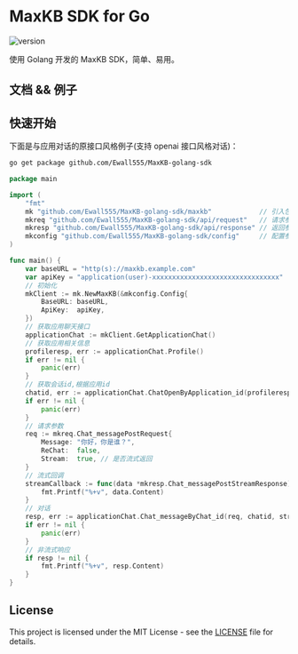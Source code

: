# MaxKB SDK for Go

![version](https://img.shields.io/badge/version-v1-green)

使用 Golang 开发的 MaxKB SDK，简单、易用。

## 文档 && 例子

## 快速开始

下面是与应用对话的原接口风格例子(支持 openai 接口风格对话)：
```bash
go get package github.com/Ewall555/MaxKB-golang-sdk
```

```go
package main

import (
	"fmt"
	mk "github.com/Ewall555/MaxKB-golang-sdk/maxkb"            // 引入包
	mkreq "github.com/Ewall555/MaxKB-golang-sdk/api/request"   // 请求参数
	mkresp "github.com/Ewall555/MaxKB-golang-sdk/api/response" // 返回参数
	mkconfig "github.com/Ewall555/MaxKB-golang-sdk/config"     // 配置参数
)

func main() {
	var baseURL = "http(s)://maxkb.example.com"
	var apiKey = "application(user)-xxxxxxxxxxxxxxxxxxxxxxxxxxxxxxxx"
	// 初始化
	mkClient := mk.NewMaxKB(&mkconfig.Config{
		BaseURL: baseURL,
		ApiKey:  apiKey,
	})
	// 获取应用聊天接口
	applicationChat := mkClient.GetApplicationChat()
	// 获取应用相关信息
	profileresp, err := applicationChat.Profile()
	if err != nil {
		panic(err)
	}
	// 获取会话id,根据应用id
	chatid, err := applicationChat.ChatOpenByApplication_id(profileresp.ID)
	if err != nil {
		panic(err)
	}
	// 请求参数
	req := mkreq.Chat_messagePostRequest{
		Message: "你好，你是谁？",
		ReChat:  false,
		Stream:  true, // 是否流式返回
	}
	// 流式回调
	streamCallback := func(data *mkresp.Chat_messagePostStreamResponse) {
		fmt.Printf("%+v", data.Content)
	}
	// 对话
	resp, err := applicationChat.Chat_messageByChat_id(req, chatid, streamCallback)
	if err != nil {
		panic(err)
	}
	// 非流式响应
	if resp != nil {
		fmt.Printf("%+v", resp.Content)
	}
}


```

## License

This project is licensed under the MIT License - see the [LICENSE](LICENSE) file for details.
